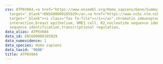 ```yaml
---
csv: ATP6V0A4,<a href="https://www.ensembl.org/Homo_sapiens/Gene/Summary?db=core;g=ENSG00000105929"
  target="_blank">ENSG00000105929</a>,<a href="https://www.ncbi.nlm.nih.gov/pubmed/22863008"
  target="_blank"><i class="fas fa-file"></i></a>",chromatin immunoprecipitation assay,direct
  interaction,breast epithelium, HME1 cell, R2,nucleotide sequence identification,nucleotide
  sequence identification,transcriptional regulation,
data_alias: ATP6V0A4
data_id: ENSG00000105929
data_numevidence: 1
data_species: Homo sapiens
data_taxid: '9606'
title: ATP6V0A4
---
```

